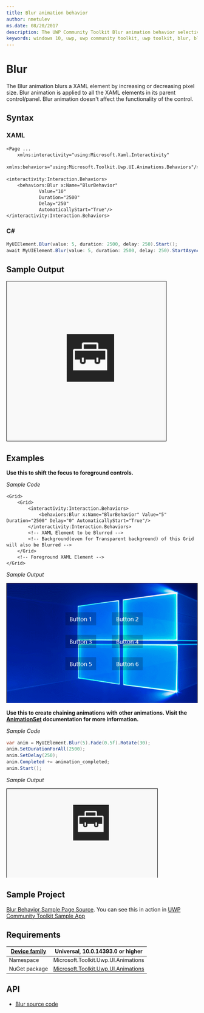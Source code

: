 ```yaml
---
title: Blur animation behavior
author: nmetulev
ms.date: 08/20/2017
description: The UWP Community Toolkit Blur animation behavior selectively blurs a XAML element by increasing or decreasing pixel size
keywords: windows 10, uwp, uwp community toolkit, uwp toolkit, blur, blur animation
---
```


# Blur

The Blur animation blurs a XAML element by increasing or decreasing pixel size. Blur animation is applied to all the XAML elements in its parent control/panel. Blur animation doesn't affect the functionality of the control.

## Syntax

### **XAML**

```xaml
<Page ...
    xmlns:interactivity="using:Microsoft.Xaml.Interactivity"  
    xmlns:behaviors="using:Microsoft.Toolkit.Uwp.UI.Animations.Behaviors"/>

<interactivity:Interaction.Behaviors>
    <behaviors:Blur x:Name="BlurBehavior" 
            Value="10" 
            Duration="2500" 
            Delay="250" 
            AutomaticallyStart="True"/>
</interactivity:Interaction.Behaviors>
```

### **C#**

```csharp
MyUIElement.Blur(value: 5, duration: 2500, delay: 250).Start();
await MyUIElement.Blur(value: 5, duration: 2500, delay: 250).StartAsync();  //Blur animation can be awaited
```

## Sample Output

![Blur Behavior animation](../resources/images/Animations/Blur/Sample-Output.gif)

## Examples

**Use this to shift the focus to foreground controls.**

_Sample Code_
```xaml
<Grid>
    <Grid>
        <interactivity:Interaction.Behaviors>
            <behaviors:Blur x:Name="BlurBehavior" Value="5" Duration="2500" Delay="0" AutomaticallyStart="True"/>
        </interactivity:Interaction.Behaviors>
        <!-- XAML Element to be Blurred -->
        <!-- Background(even for Transparent background) of this Grid will also be Blurred -->
    </Grid>
    <!-- Foreground XAML Element -->
</Grid>
```

_Sample Output_

![Use Case 1 Output](../resources/images/Animations/Blur/Use-Case-1.gif)

**Use this to create chaining animations with other animations. Visit the [AnimationSet](\AnimationSet.md) documentation for more information.**

_Sample Code_

```csharp
var anim = MyUIElement.Blur(5).Fade(0.5f).Rotate(30);
anim.SetDurationForAll(2500);
anim.SetDelay(250);
anim.Completed += animation_completed;
anim.Start();
```

_Sample Output_

![Use Case 2 Output](../resources/images/Animations/Chaining-Animations-Blur-Fade-Rotate.gif)

## Sample Project

[Blur Behavior Sample Page Source](https://github.com/Microsoft/UWPCommunityToolkit/tree/master/Microsoft.Toolkit.Uwp.SampleApp/SamplePages/Blur). You can see this in action in [UWP Community Toolkit Sample App](https://www.microsoft.com/store/apps/9NBLGGH4TLCQ)

## Requirements

| [Device family](http://go.microsoft.com/fwlink/p/?LinkID=526370) | Universal, 10.0.14393.0 or higher   |
| ---------------------------------------------------------------- | ----------------------------------- |
| Namespace                                                        | Microsoft.Toolkit.Uwp.UI.Animations |
| NuGet package | [Microsoft.Toolkit.Uwp.UI.Animations](https://www.nuget.org/packages/Microsoft.Toolkit.Uwp.UI.Animations/) |

## API

* [Blur source code](https://github.com/Microsoft/UWPCommunityToolkit/blob/master/Microsoft.Toolkit.Uwp.UI.Animations/Behaviors/Blur.cs)
